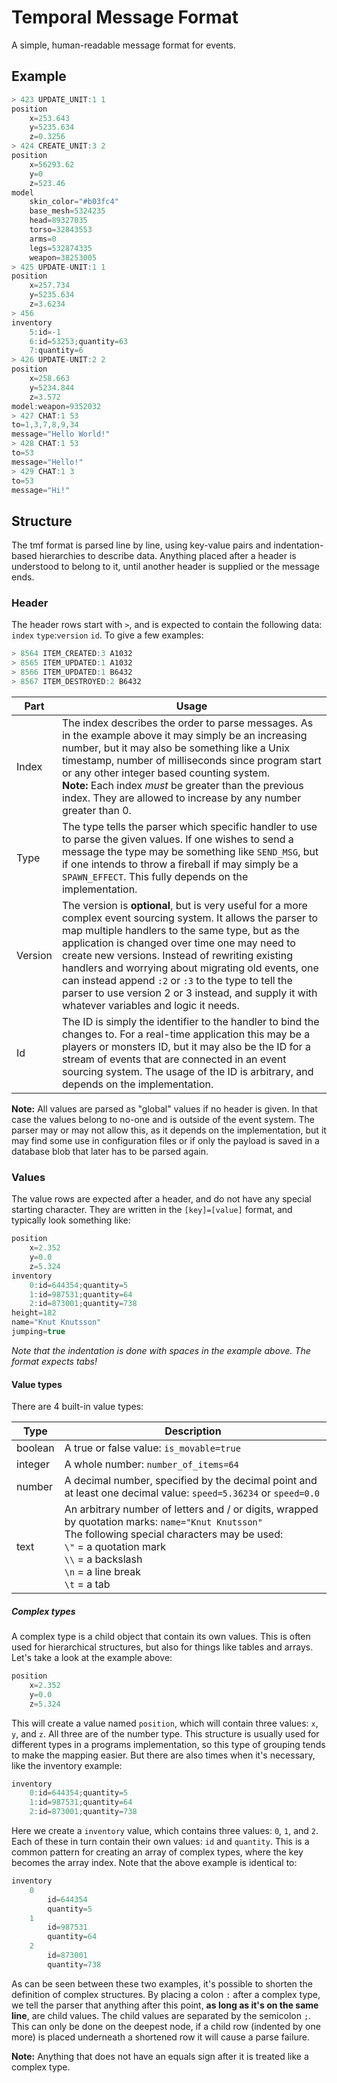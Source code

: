 # Temporal Message Format

A simple, human-readable message format for events.

## Example

```cpp
> 423 UPDATE_UNIT:1 1
position
    x=253.643
    y=5235.634
    z=0.3256
> 424 CREATE_UNIT:3 2
position
    x=56293.62
    y=0
    z=523.46
model
    skin_color="#b03fc4"
    base_mesh=5324235
    head=89327035
    torso=32843553
    arms=0
    legs=532874335
    weapon=38253005
> 425 UPDATE-UNIT:1 1
position
    x=257.734
    y=5235.634
    z=3.6234
> 456
inventory
    5:id=-1
    6:id=53253;quantity=63
    7:quantity=6
> 426 UPDATE-UNIT:2 2
position
    x=258.663
    y=5234.844
    z=3.572
model:weapon=9352032
> 427 CHAT:1 53
to=1,3,7,8,9,34
message="Hello World!"
> 428 CHAT:1 53
to=53
message="Hello!"
> 429 CHAT:1 3
to=53
message="Hi!"
```

## Structure

The tmf format is parsed line by line, using key-value pairs and indentation-based hierarchies to describe data. Anything placed after a header is understood to belong to it, until another header is supplied or the message ends.

### Header

The header rows start with `>`, and is expected to contain the following data: `index` `type`:`version` `id`. To give a few examples:

```cpp
> 8564 ITEM_CREATED:3 A1032
> 8565 ITEM_UPDATED:1 A1032
> 8566 ITEM_UPDATED:1 B6432
> 8567 ITEM_DESTROYED:2 B6432
```

| Part    | Usage                                                                                                                                                                                                                                                                                                                                                                                                                                                                                  |
| ------- | -------------------------------------------------------------------------------------------------------------------------------------------------------------------------------------------------------------------------------------------------------------------------------------------------------------------------------------------------------------------------------------------------------------------------------------------------------------------------------------- |
| Index   | The index describes the order to parse messages. As in the example above it may simply be an increasing number, but it may also be something like a Unix timestamp, number of milliseconds since program start or any other integer based counting system.<br/>**Note:** Each index _must_ be greater than the previous index. They are allowed to increase by any number greater than 0.                                                                                              |
| Type    | The type tells the parser which specific handler to use to parse the given values. If one wishes to send a message the type may be something like `SEND_MSG`, but if one intends to throw a fireball if may simply be a `SPAWN_EFFECT`. This fully depends on the implementation.                                                                                                                                                                                                      |
| Version | The version is **optional**, but is very useful for a more complex event sourcing system. It allows the parser to map multiple handlers to the same type, but as the application is changed over time one may need to create new versions. Instead of rewriting existing handlers and worrying about migrating old events, one can instead append `:2` or `:3` to the type to tell the parser to use version 2 or 3 instead, and supply it with whatever variables and logic it needs. |
| Id      | The ID is simply the identifier to the handler to bind the changes to. For a real-time application this may be a players or monsters ID, but it may also be the ID for a stream of events that are connected in an event sourcing system. The usage of the ID is arbitrary, and depends on the implementation.                                                                                                                                                                         |

**Note:** All values are parsed as "global" values if no header is given. In that case the values belong to no-one and is outside of the event system. The parser may or may not allow this, as it depends on the implementation, but it may find some use in configuration files or if only the payload is saved in a database blob that later has to be parsed again.

### Values

The value rows are expected after a header, and do not have any special starting character. They are written in the `[key]=[value]` format, and typically look something like:

```cpp
position
    x=2.352
    y=0.0
    z=5.324
inventory
    0:id=644354;quantity=5
    1:id=987531;quantity=64
    2:id=873001;quantity=738
height=182
name="Knut Knutsson"
jumping=true
```

_Note that the indentation is done with spaces in the example above. The format expects tabs!_

#### Value types

There are 4 built-in value types:

| Type    | Description                                                                                                                                                                                                                                      |
| ------- | ------------------------------------------------------------------------------------------------------------------------------------------------------------------------------------------------------------------------------------------------ |
| boolean | A true or false value: `is_movable=true`                                                                                                                                                                                                         |
| integer | A whole number: `number_of_items=64`                                                                                                                                                                                                             |
| number  | A decimal number, specified by the decimal point and at least one decimal value: `speed=5.36234` or `speed=0.0`                                                                                                                                  |
| text    | An arbitrary number of letters and / or digits, wrapped by quotation marks: `name="Knut Knutsson"`<br/>The following special characters may be used:<br/>`\"` = a quotation mark<br/>`\\` = a backslash<br/>`\n` = a line break<br/>`\t` = a tab |

##### Complex types

A complex type is a child object that contain its own values. This is often used for hierarchical structures, but also for things like tables and arrays. Let's take a look at the example above:

```cpp
position
    x=2.352
    y=0.0
    z=5.324
```

This will create a value named `position`, which will contain three values: `x`, `y`, and `z`. All three are of the number type. This structure is usually used for different types in a programs implementation, so this type of grouping tends to make the mapping easier. But there are also times when it's necessary, like the inventory example:

```cpp
inventory
    0:id=644354;quantity=5
    1:id=987531;quantity=64
    2:id=873001;quantity=738
```

Here we create a `inventory` value, which contains three values: `0`, `1`, and `2`. Each of these in turn contain their own values: `id` and `quantity`. This is a common pattern for creating an array of complex types, where the key becomes the array index. Note that the above example is identical to:

```cpp
inventory
    0
        id=644354
        quantity=5
    1
        id=987531
        quantity=64
    2
        id=873001
        quantity=738
```

As can be seen between these two examples, it's possible to shorten the definition of complex structures. By placing a colon `:` after a complex type, we tell the parser that anything after this point, **as long as it's on the same line**, are child values. The child values are separated by the semicolon `;`. This can only be done on the deepest node, if a child row (indented by one more) is placed underneath a shortened row it will cause a parse failure.

**Note:** Anything that does not have an equals sign after it is treated like a complex type.
